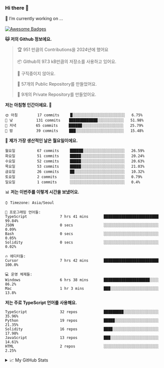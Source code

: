 ### Hi there 👋 
🔭 I’m currently working on ... </br></br>
[![Awesome Badges](https://img.shields.io/badge/Introduce-EN-green.svg)](https://github.com/tlatkdgus1/tlatkdgus1/blob/main/README.md.en)

<!--START_SECTION:waka-->
**🐱 저의 Github 정보에요.** 

> 🏆 951 만큼의 Contributions을 2024년에 했어요
 > 
> 📦 Github의 97.3 kB만큼의 저장소를 사용하고 있어요. 
 > 
> 🚫 구직중이지 않아요.
 > 
> 📜 57개의 Public Repository를 만들었어요. 
 > 
> 🔑 9개의 Private Repository를 만들었어요.  

**저는 아침형 인간이에요. 🐤** 

```text
🌞 아침         17 commits     █░░░░░░░░░░░░░░░░░░░░░░░░   6.75% 
🌆 낮　         131 commits    █████████████░░░░░░░░░░░░   51.98% 
🌃 저녁         65 commits     ██████░░░░░░░░░░░░░░░░░░░   25.79% 
🌙 밤　         39 commits     ███░░░░░░░░░░░░░░░░░░░░░░   15.48%

```
📅 **제가 가장 생산적인 날은 월요일이에요.** 

```text
월요일          67 commits     ██████░░░░░░░░░░░░░░░░░░░   26.59% 
화요일          51 commits     █████░░░░░░░░░░░░░░░░░░░░   20.24% 
수요일          52 commits     █████░░░░░░░░░░░░░░░░░░░░   20.63% 
목요일          53 commits     █████░░░░░░░░░░░░░░░░░░░░   21.03% 
금요일          26 commits     ██░░░░░░░░░░░░░░░░░░░░░░░   10.32% 
토요일          2 commits      ░░░░░░░░░░░░░░░░░░░░░░░░░   0.79% 
일요일          1 commits      ░░░░░░░░░░░░░░░░░░░░░░░░░   0.4%

```


📊 **저는 이번주를 이렇게 시간을 보냈어요.** 

```text
⌚︎ Timezone: Asia/Seoul

💬 프로그래밍 언어들: 
TypeScript               7 hrs 41 mins       █████████████████████████   99.84% 
JSON                     0 secs              ░░░░░░░░░░░░░░░░░░░░░░░░░   0.09% 
Bash                     0 secs              ░░░░░░░░░░░░░░░░░░░░░░░░░   0.05% 
Solidity                 0 secs              ░░░░░░░░░░░░░░░░░░░░░░░░░   0.02%

🔥 에디터들: 
Cursor                   7 hrs 42 mins       █████████████████████████   100.0%

💻 운영 체제들: 
Windows                  6 hrs 38 mins       █████████████████████░░░░   86.2% 
Mac                      1 hr 3 mins         ███░░░░░░░░░░░░░░░░░░░░░░   13.8%

```

**저는 주로 TypeScript 언어를 사용해요.** 

```text
TypeScript               32 repos            █████████░░░░░░░░░░░░░░░░   35.96% 
Python                   19 repos            █████░░░░░░░░░░░░░░░░░░░░   21.35% 
Solidity                 16 repos            ████░░░░░░░░░░░░░░░░░░░░░   17.98% 
JavaScript               13 repos            ███░░░░░░░░░░░░░░░░░░░░░░   14.61% 
HTML                     2 repos             ░░░░░░░░░░░░░░░░░░░░░░░░░   2.25%

```



<!--END_SECTION:waka-->

<details>
<summary>📈 My GitHub Stats</summary>
<p align="center"> <img src="https://github-readme-stats.vercel.app/api?username=tlatkdgus1&show_icons=true" alt="tlatkdgus1" />
</details>
